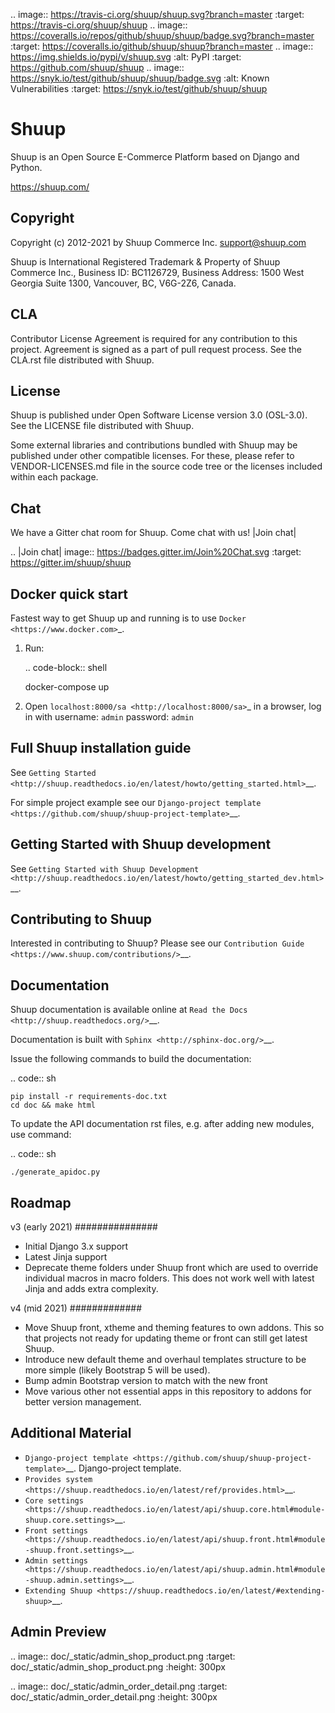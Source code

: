 .. image:: https://travis-ci.org/shuup/shuup.svg?branch=master
    :target: https://travis-ci.org/shuup/shuup
.. image:: https://coveralls.io/repos/github/shuup/shuup/badge.svg?branch=master
   :target: https://coveralls.io/github/shuup/shuup?branch=master
.. image:: https://img.shields.io/pypi/v/shuup.svg
   :alt: PyPI
   :target: https://github.com/shuup/shuup
.. image:: https://snyk.io/test/github/shuup/shuup/badge.svg
   :alt: Known Vulnerabilities
   :target: https://snyk.io/test/github/shuup/shuup

Shuup
=====

Shuup is an Open Source E-Commerce Platform based on Django and Python.

https://shuup.com/

Copyright
---------

Copyright (c) 2012-2021 by Shuup Commerce Inc. <support@shuup.com>

Shuup is International Registered Trademark & Property of Shuup Commerce Inc.,
Business ID: BC1126729,
Business Address: 1500 West Georgia Suite 1300, Vancouver, BC, V6G-2Z6, Canada.

CLA
---

Contributor License Agreement is required for any contribution to this
project.  Agreement is signed as a part of pull request process.  See
the CLA.rst file distributed with Shuup.

License
-------

Shuup is published under Open Software License version 3.0 (OSL-3.0).
See the LICENSE file distributed with Shuup.

Some external libraries and contributions bundled with Shuup may be
published under other compatible licenses. For these, please
refer to VENDOR-LICENSES.md file in the source code tree or the licenses
included within each package.

Chat
----

We have a Gitter chat room for Shuup.  Come chat with us!  |Join chat|

.. |Join chat| image:: https://badges.gitter.im/Join%20Chat.svg
   :target: https://gitter.im/shuup/shuup

Docker quick start
------------------

Fastest way to get Shuup up and running is to use `Docker <https://www.docker.com>`_.

1. Run:

   .. code-block:: shell

      docker-compose up

2. Open `localhost:8000/sa <http://localhost:8000/sa>`_ in a browser,
   log in with username: ``admin`` password: ``admin``

Full Shuup installation guide
-----------------------------

See `Getting Started
<http://shuup.readthedocs.io/en/latest/howto/getting_started.html>`__.

For simple project example see our `Django-project template <https://github.com/shuup/shuup-project-template>`__.

Getting Started with Shuup development
--------------------------------------

See `Getting Started with Shuup Development
<http://shuup.readthedocs.io/en/latest/howto/getting_started_dev.html>`__.

Contributing to Shuup
---------------------

Interested in contributing to Shuup? Please see our `Contribution Guide
<https://www.shuup.com/contributions/>`__.

Documentation
-------------

Shuup documentation is available online at `Read the Docs
<http://shuup.readthedocs.org/>`__.

Documentation is built with `Sphinx <http://sphinx-doc.org/>`__.

Issue the following commands to build the documentation:

.. code:: sh

    pip install -r requirements-doc.txt
    cd doc && make html

To update the API documentation rst files, e.g. after adding new
modules, use command:

.. code:: sh

    ./generate_apidoc.py

Roadmap
-------

v3 (early 2021)
###############

* Initial Django 3.x support
* Latest Jinja support
* Deprecate theme folders under Shuup front which are used to override
  individual macros in macro folders. This does not work well with latest
  Jinja and adds extra complexity.

v4 (mid 2021)
#############

* Move Shuup front, xtheme and theming features to own addons. This so that
  projects not ready for updating theme or front can still get latest Shuup.
* Introduce new default theme and overhaul templates structure to be more
  simple (likely Bootstrap 5 will be used).
* Bump admin Bootstrap version to match with the new front
* Move various other not essential apps in this repository to addons for
  better version management.

Additional Material
-------------------

* `Django-project template <https://github.com/shuup/shuup-project-template>`__. Django-project template.
* `Provides system <https://shuup.readthedocs.io/en/latest/ref/provides.html>`__.
* `Core settings <https://shuup.readthedocs.io/en/latest/api/shuup.core.html#module-shuup.core.settings>`__.
* `Front settings <https://shuup.readthedocs.io/en/latest/api/shuup.front.html#module-shuup.front.settings>`__.
* `Admin settings <https://shuup.readthedocs.io/en/latest/api/shuup.admin.html#module-shuup.admin.settings>`__.
* `Extending Shuup <https://shuup.readthedocs.io/en/latest/#extending-shuup>`__.


Admin Preview
-------------

.. image:: doc/_static/admin_shop_product.png
    :target: doc/_static/admin_shop_product.png
    :height: 300px

.. image:: doc/_static/admin_order_detail.png
    :target: doc/_static/admin_order_detail.png
    :height: 300px
